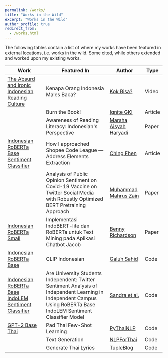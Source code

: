 ```yaml
---
permalink: /works/
title: "Works in the Wild"
excerpt: "Works in the Wild"
author_profile: true
redirect_from:
  - /works.html
---
```


The following tables contain a list of where my works have been featured in external locations, i.e. works in the wild. Some cited, while others extended and worked upon my existing works.

| Work                                                                                                                                             | Featured In                                                                                                                                                         | Author                                                                                                                             | Type    |
| ------------------------------------------------------------------------------------------------------------------------------------------------ | ------------------------------------------------------------------------------------------------------------------------------------------------------------------- | ---------------------------------------------------------------------------------------------------------------------------------- | ------- |
| [The Absurd and Ironic Indonesian Reading Culture](https://zilbest.com/education/reading-culture/)                                               | Kenapa Orang Indonesia Males Baca?                                                                                                                                  | [Kok Bisa?](https://www.youtube.com/watch?v=HrhvQBdx5rY)                                                                           | Video   |
|                                                                                                                                                  | Burn the Book!                                                                                                                                                      | [Ignite GKI](https://ignitegki.com/article/1321-burn-the-book)                                                                     | Article |
|                                                                                                                                                  | Awareness of Reading Literacy: Indonesian's Perspective                                                                                                             | [Marsha Aisyah Haryadi](https://www.researchgate.net/publication/351800851_AWARENESS_OF_READING_LITERACY_INDONESIAN'S_PERSPECTIVE) | Paper   |
| [Indonesian RoBERTa Base Sentiment Classifier](https://huggingface.co/w11wo/indonesian-roberta-base-sentiment-classifier)                        | How I approached Shopee Code League — Address Elements Extraction                                                                                                   | [Ching Fhen](https://tanchingfhen.medium.com/how-i-approached-shopee-code-league-address-elements-extraction-4b2cb390b9ea)         | Article |
|                                                                                                                                                  | Analysis of Public Opinion Sentiment on Covid-19 Vaccine on Twitter Social Media with Robustly Optimized BERT Pretraining Approach                                  | [Muhammad Mahrus Zain](https://jurnal.pcr.ac.id/index.php/jkt/article/view/4782)                                                   | Paper   |
| [Indonesian RoBERTa Small](https://huggingface.co/w11wo/indo-roberta-small)                                                                      | Implementasi IndoBERT-lite dan RoBERTa untuk Text Mining pada Aplikasi Chatbot Jacob                                                                                | [Benny Richardson](https://kc.umn.ac.id/16801/)                                                                                    | Paper   |
| [Indonesian RoBERTa Base](https://huggingface.co/flax-community/indonesian-roberta-base)                                                         | CLIP Indonesian                                                                                                                                                     | [Galuh Sahid](https://github.com/galuhsahid/clip-indonesian)                                                                       | Code    |
| [Indonesian RoBERTa Base IndoLEM Sentiment Classifier](https://huggingface.co/w11wo/indonesian-roberta-base-indolem-sentiment-classifier-fold-0) | Are University Students Independent: Twitter Sentiment Analysis of Independent Learning in Independent Campus Using RoBERTa Base IndoLEM Sentiment Classifier Model | [Sandra et al.](https://ieeexplore.ieee.org/abstract/document/9743110)                                                             | Code    |
| [GPT-2 Base Thai](https://huggingface.co/flax-community/gpt2-base-thai)                                                                          | Pad Thai Few-Shot Learning                                                                                                                                          | [PyThaiNLP](https://pythainlp.github.io/padthai/api/flax.html)                                                                     | Code    |
|                                                                                                                                                  | Text Generation                                                                                                                                                     | [NLPForThai](https://nlpforthai.com/tasks/text-generation/)                                                                        | Code    |
|                                                                                                                                                  | Generate Thai Lyrics                                                                                                                                                | [TupleBlog](https://huggingface.co/tupleblog/generate-thai-lyrics)                                                                 | Code    |

